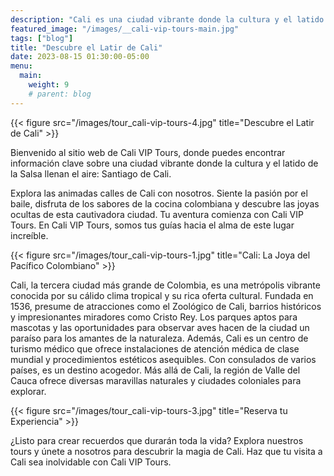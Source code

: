 ```yaml
---
description: "Cali es una ciudad vibrante donde la cultura y el latido de la Salsa llenan el aire."
featured_image: "/images/__cali-vip-tours-main.jpg"
tags: ["blog"]
title: "Descubre el Latir de Cali"
date: 2023-08-15 01:30:00-05:00
menu:
  main:
    weight: 9
    # parent: blog
---
```


{{< figure src="/images/tour_cali-vip-tours-4.jpg" title="Descubre el Latir de Cali" >}}

Bienvenido al sitio web de Cali VIP Tours, donde puedes encontrar información clave sobre una ciudad vibrante donde la cultura y el latido de la Salsa llenan el aire: Santiago de Cali.

Explora las animadas calles de Cali con nosotros. Siente la pasión por el baile, disfruta de los sabores de la cocina colombiana y descubre las joyas ocultas de esta cautivadora ciudad. Tu aventura comienza con Cali VIP Tours. En Cali VIP Tours, somos tus guías hacia el alma de este lugar increíble.

{{< figure src="/images/tour_cali-vip-tours-1.jpg" title="Cali: La Joya del Pacífico Colombiano" >}}

Cali, la tercera ciudad más grande de Colombia, es una metrópolis vibrante conocida por su cálido clima tropical y su rica oferta cultural. Fundada en 1536, presume de atracciones como el Zoológico de Cali, barrios históricos y impresionantes miradores como Cristo Rey. Los parques aptos para mascotas y las oportunidades para observar aves hacen de la ciudad un paraíso para los amantes de la naturaleza. Además, Cali es un centro de turismo médico que ofrece instalaciones de atención médica de clase mundial y procedimientos estéticos asequibles. Con consulados de varios países, es un destino acogedor. Más allá de Cali, la región de Valle del Cauca ofrece diversas maravillas naturales y ciudades coloniales para explorar.

{{< figure src="/images/tour_cali-vip-tours-3.jpg" title="Reserva tu Experiencia" >}}

¿Listo para crear recuerdos que durarán toda la vida? Explora nuestros tours y únete a nosotros para descubrir la magia de Cali. Haz que tu visita a Cali sea inolvidable con Cali VIP Tours.
